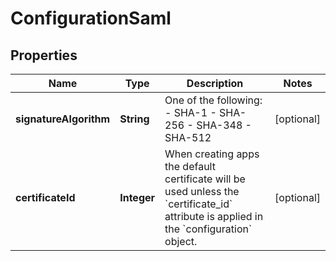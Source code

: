 

# ConfigurationSaml


## Properties

| Name | Type | Description | Notes |
|------------ | ------------- | ------------- | -------------|
|**signatureAlgorithm** | **String** | One of the following:   - SHA-1   - SHA-256   - SHA-348   - SHA-512 |  [optional] |
|**certificateId** | **Integer** | When creating apps the default certificate will be used unless the &#x60;certificate_id&#x60; attribute is applied in the &#x60;configuration&#x60; object. |  [optional] |



